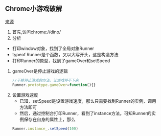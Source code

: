 ## Chrome小游戏破解
[来源](https://juejin.im/post/5e0f3bb75188253a7f15b22e?utm_source=gold_browser_extension)
1. 首先,访问chrome://dino/
1. 分析
  * 打印window对象，找到了全局对象Runner
  * typeof Runner是个函数，又以大写开头，这是构造方法
  * 打印Runner的原型，找到了gameOver和setSpeed
1. gameOver是停止游戏的逻辑
    ```js
    //干掉停止游戏的方法，让游戏停不下来
    Runner.prototype.gameOver=function(){}
    ```
1. 设置游戏速度
    * 已知，setSpeed是设置游戏速度，那么只需要找到Runner的实例，调用方法即可
    * 然后，通过控制台打印Runner，看到了instance方法，可知Runner的实例保存在自身的属性上，那么
    ```js
    Runner.instance_.setSpeed(100)
    ```